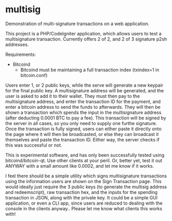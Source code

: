 multisig
========

Demonstration of multi-signature transactions on a web application.

This project is a PHP/CodeIgniter application, which allows users to test a multisignature transaction. Currently offers 2 of 2, and 2 of 3 signature p2sh addresses. 

Requirements:
- Bitcoind
   - Bitcoind must be maintaining a full transaction index (txindex=1 in bitcoin.conf)

Users enter 1, or 2 public keys, while the serve will generate a new keypair for the final public key. 
A multisignature address will be generated, and the user is asked to add it to their wallet.
They must then pay to the multisignature address, and enter the transaction ID for the payment, and enter a bitcoin address to send the funds to afterwards.
They will then be shown a transaction which spends the input in the multisignature address (after deducting 0.0001 BTC to pay a fee). This transaction will be signed by the server in all cases, so you only need to supply one furthe signature. 
Once the transaction is fully signed, users can either paste it directly onto the page where it will then be broadcasted, or else they can broadcast it themselves and paste the transaction ID. Either way, the server checks if this was successful or not.

This is experimental software, and has only been successfully tested using bitcoind/bitcoin-qt. Use other clients at your peril. Or, better yet, test it out ANYWAY with a small amount like 0.0002, and let me know if it works.

I feel there should be a simple utility which signs multisignature transactions using the information users are shown on the Sign Transaction page. This would ideally just require the 3 public keys (to generate the multisig address and redeemscript), raw transaction hex, and the inputs for the spending transaction in JSON, along with the private key. It could be a simple GUI application, or even a CLI app, since users are reduced to dealing with the console in the clients anyway..
Please let me know what clients this works with!


